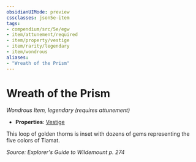 ```yaml
---
obsidianUIMode: preview
cssclasses: json5e-item
tags:
- compendium/src/5e/egw
- item/attunement/required
- item/property/vestige
- item/rarity/legendary
- item/wondrous
aliases: 
- "Wreath of the Prism"
---
```

# Wreath of the Prism
*Wondrous Item, legendary (requires attunement)*  

- **Properties**: [Vestige](/Systems/5e/rules/item-properties.md#Vestige)

This loop of golden thorns is inset with dozens of gems representing the five colors of Tiamat.

*Source: Explorer's Guide to Wildemount p. 274*